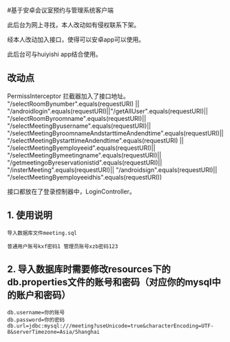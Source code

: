 #基于安卓会议室预约与管理系统客户端

此后台为网上寻找，本人改动如有侵权联系下架。

经本人改动加入接口，使得可以安卓app可以使用。

此后台可与huiyishi app结合使用。

##  改动点

PermissInterceptor 拦截器加入了接口地址。
"/selectRoomBynumber".equals(requestURI) ||
                "/androidlogin".equals(requestURI)||"/getAllUser".equals(requestURI)||
                "/selectRoomByroomname".equals(requestURI)||
                "/selectMeetingByusername".equals(requestURI)||
                "/selectMeetingByroomnameAndstarttimeAndendtime".equals(requestURI)||
                "/selectMeetingBystarttimeAndendtime".equals(requestURI) ||
                "/selectMeetingByemployeeid".equals(requestURI)||
                "/selectMeetingBymeetingname".equals(requestURI)||
                "/getmeetingoByreservationistid".equals(requestURI)||
                "/insterMeeting".equals(requestURI)||
                "/androidsign".equals(requestURI)||
        "/selectMeetingByemployeeidhis".equals(requestURI))
       
       
接口都放在了登录控制器中，LoginController。

## 1. 使用说明

```
导入数据库文件meeting.sql

普通用户账号kxf密码1 管理员账号xzb密码123
```






## 2. 导入数据库时需要修改resources下的db.properties文件的账号和密码（对应你的mysql中的账户和密码）

```
db.username=你的账号
db.password=你的密码
db.url=jdbc:mysql:///meeting?useUnicode=true&characterEncoding=UTF-8&serverTimezone=Asia/Shanghai
```




